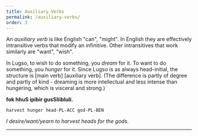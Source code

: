 ```yaml
---
title: Auxiliary Verbs
permalink: /auxiliary-verbs/
order: 3
---
```


An _auxiliary verb_ is like English "can", "might". In English they are effectively intransitive verbs that modify an infinitive. Other intransitives that work similarly are "want", "wish".

In Lugso, to wish to do something, you _dream_ for it. To want to do something, you _hunger_ for it. Since Lugso is as always head-initial, the structure is [main verb] [auxiliary verb]. (The difference is partly of degree and partly of kind - dreaming is more intellectual and less intense than hungering, which is visceral and strong.)

**fok hhuS ipibir gusSliibluli.**

`harvest hunger head-PL-ACC god-PL-BEN`

_I desire/want/yearn to harvest heads for the gods._

---

